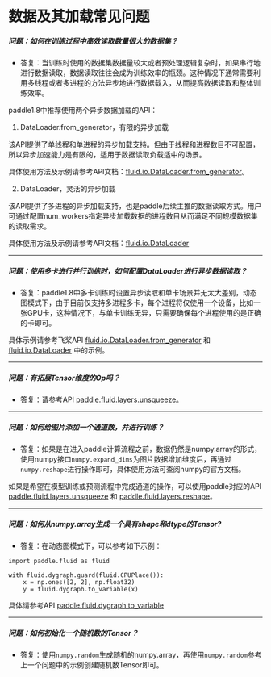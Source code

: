 # 数据及其加载常见问题


##### 问题：如何在训练过程中高效读取数量很大的数据集？

+ 答复：当训练时使用的数据集数据量较大或者预处理逻辑复杂时，如果串行地进行数据读取，数据读取往往会成为训练效率的瓶颈。这种情况下通常需要利用多线程或者多进程的方法异步地进行数据载入，从而提高数据读取和整体训练效率。

paddle1.8中推荐使用两个异步数据加载的API：

1. DataLoader.from_generator，有限的异步加载

该API提供了单线程和单进程的异步加载支持。但由于线程和进程数目不可配置，所以异步加速能力是有限的，适用于数据读取负载适中的场景。

具体使用方法及示例请参考API文档：[fluid.io.DataLoader.from_generator](https://www.paddlepaddle.org.cn/documentation/docs/zh/1.8/api_cn/io_cn/DataLoader_cn.html#from-generator-feed-list-none-capacity-none-use-double-buffer-true-iterable-true-return-list-false-use-multiprocess-false-drop-last-true)。

2. DataLoader，灵活的异步加载

该API提供了多进程的异步加载支持，也是paddle后续主推的数据读取方式。用户可通过配置num_workers指定异步加载数据的进程数目从而满足不同规模数据集的读取需求。

具体使用方法及示例请参考API文档：[fluid.io.DataLoader](https://www.paddlepaddle.org.cn/documentation/docs/zh/1.8/api_cn/io_cn/DataLoader_cn.html#paddle.fluid.io.DataLoader)

----------

##### 问题：使用多卡进行并行训练时，如何配置DataLoader进行异步数据读取？

+ 答复：paddle1.8中多卡训练时设置异步读取和单卡场景并无太大差别，动态图模式下，由于目前仅支持多进程多卡，每个进程将仅使用一个设备，比如一张GPU卡，这种情况下，与单卡训练无异，只需要确保每个进程使用的是正确的卡即可。

具体示例请参考飞桨API [fluid.io.DataLoader.from_generator](https://www.paddlepaddle.org.cn/documentation/docs/zh/1.8/api_cn/io_cn/DataLoader_cn.html#from-generator-feed-list-none-capacity-none-use-double-buffer-true-iterable-true-return-list-false-use-multiprocess-false-drop-last-true) 和 [fluid.io.DataLoader](https://www.paddlepaddle.org.cn/documentation/docs/zh/1.8/api_cn/io_cn/DataLoader_cn.html#paddle.fluid.io.DataLoader) 中的示例。

----------


##### 问题：有拓展Tensor维度的Op吗？

+ 答复：请参考API [paddle.fluid.layers.unsqueeze](https://www.paddlepaddle.org.cn/documentation/docs/zh/1.8/api_cn/layers_cn/unsqueeze_cn.html#paddle.fluid.layers.unsqueeze)。

----------


##### 问题：如何给图片添加一个通道数，并进行训练？

+ 答复：如果是在进入paddle计算流程之前，数据仍然是numpy.array的形式，使用numpy接口`numpy.expand_dims`为图片数据增加维度后，再通过`numpy.reshape`进行操作即可，具体使用方法可查阅numpy的官方文档。

如果是希望在模型训练或预测流程中完成通道的操作，可以使用paddle对应的API [paddle.fluid.layers.unsqueeze](https://www.paddlepaddle.org.cn/documentation/docs/zh/1.8/api_cn/layers_cn/unsqueeze_cn.html#paddle.fluid.layers.unsqueeze) 和 [paddle.fluid.layers.reshape](https://www.paddlepaddle.org.cn/documentation/docs/zh/1.8/api_cn/layers_cn/reshape_cn.html#reshape)。

----------


##### 问题：如何从numpy.array生成一个具有shape和dtype的Tensor?

+ 答复：在动态图模式下，可以参考如下示例：

```
import paddle.fluid as fluid

with fluid.dygraph.guard(fluid.CPUPlace()):
    x = np.ones([2, 2], np.float32)
    y = fluid.dygraph.to_variable(x)
```

具体请参考API [paddle.fluid.dygraph.to_variable](https://www.paddlepaddle.org.cn/documentation/docs/zh/1.8/api_cn/dygraph_cn/to_variable_cn.html#to-variable)

----------

##### 问题：如何初始化一个随机数的Tensor？

+ 答复：使用`numpy.random`生成随机的numpy.array，再使用`numpy.random`参考上一个问题中的示例创建随机数Tensor即可。
